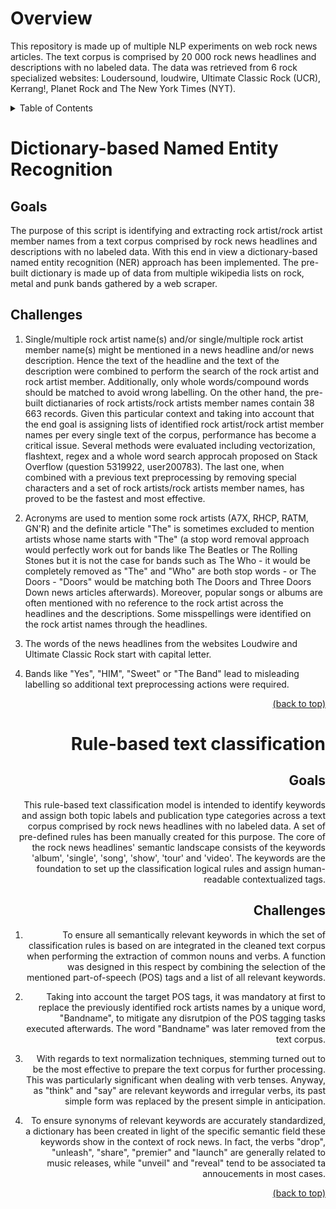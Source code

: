 # Overview
This repository is made up of multiple NLP experiments on web rock news articles. The text corpus is comprised by 20 000 rock news headlines and descriptions with no labeled data. The data was retrieved from 6 rock specialized websites: Loudersound, loudwire, Ultimate Classic Rock (UCR), Kerrang!, Planet Rock and The New York Times (NYT). 

<details>
<summary> Table of Contents </summary>

1. [Dictionary-based Named Entity Recognition](#-dictionary-based-named-entity-recognition)
2. [Rule-based text classification](#-rule-based-text-classification)

</details>

# Dictionary-based Named Entity Recognition
## Goals
The purpose of this script is identifying and extracting rock artist/rock artist member names from a text corpus comprised by rock news headlines and descriptions with no labeled data. With this end in view a dictionary-based named entity recognition (NER) approach has been implemented. The pre-built dictionary is made up of data from multiple wikipedia lists on rock, metal and punk bands gathered by a web scraper.

## Challenges
1. Single/multiple rock artist name(s) and/or single/multiple rock artist member name(s) might be mentioned in a news headline and/or news description. Hence the text of the headline and the text of the description were combined to perform the search of the rock artist and rock artist member. Additionally, only whole words/compound words should be matched to avoid wrong labelling. On the other hand, the pre-built dictianaries of rock artists/rock artists member names contain 38 663 records. Given this particular context and taking into account that the end goal is assigning lists of identified rock artist/rock artist member names per every single text of the corpus, performance has become a critical issue. Several methods were evaluated including vectorization, flashtext, regex and a whole word search approcah proposed on Stack Overflow (question 5319922, user200783). The last one, when combined with a previous text preprocessing by removing special characters and a set of rock artists/rock artists member names, has proved to be the fastest and most effective.

2. Acronyms are used to mention some rock artists (A7X, RHCP, RATM, GN'R) and the definite article "The" is sometimes excluded to mention artists whose name starts with "The" (a stop word removal approach would perfectly work out for  bands like The Beatles or The Rolling Stones but it is not the case for bands such as The Who - it would be completely removed as "The" and "Who" are both  stop words - or The Doors - "Doors" would be matching both The Doors and Three Doors Down news articles afterwards). Moreover, popular songs or albums are often mentioned with no reference to the rock artist across the headlines and the descriptions. Some misspellings were identified on the rock artist names through the headlines.            

3. The words of the news headlines from the websites Loudwire and Ultimate Classic Rock start with capital letter.

4. Bands like "Yes", "HIM", "Sweet" or "The Band" lead to misleading labelling so additional text preprocessing actions were required.
<div align = "right">    
  <a href="#overview">(back to top)</a>

# Rule-based text classification
## Goals
This rule-based text classification model is intended to identify keywords and assign both topic labels and publication type categories across a text corpus comprised by rock news headlines with no labeled data. A set of pre-defined rules has been manually created for this purpose. The core of the rock news headlines' semantic landscape consists of the keywords 'album', 'single', 'song', 'show', 'tour' and 'video'. The keywords are the foundation to set up the classification logical rules and assign human-readable contextualized tags.

## Challenges
1. To ensure all semantically relevant keywords in which the set of classification rules is based on are integrated in the cleaned text corpus when performing the extraction of common nouns and verbs. A function was designed in this respect by combining the selection of the mentioned part-of-speech (POS) tags and a list of all relevant keywords. 

2. Taking into account the target POS tags, it was mandatory at first to replace  the previously identified rock artists names by a unique word, "Bandname", to mitigate any disrutpion of the POS tagging tasks executed afterwards. The word "Bandname" was later removed from the text corpus. 

3. With regards to text normalization techniques, stemming turned out to be the most effective to prepare the text corpus for further processing. This was particularly significant when dealing with verb tenses. Anyway, as "think" and "say" are relevant keywords and irregular verbs, its past simple form was replaced by the present simple in anticipation. 

4. To ensure synonyms of relevant keywords are accurately standardized, a dictionary has been created in light of the specific semantic field these keywords show in the context of rock news. In fact, the verbs "drop", "unleash", "share", "premier" and "launch" are generally related to music releases, while "unveil" and "reveal" tend to be associated ta annoucements in most cases.
<div align = "right">    
  <a href="#overview">(back to top)</a>

